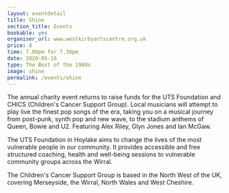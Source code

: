 ```yaml
---
layout: eventdetail
title: Shine
section_title: Events
bookable: yes
organiser_url: www.westkirbyartscentre.org.uk
price: 8
time: 7.00pm for 7.30pm
date: 2020-05-16
type: The Best of the 1980s
image: shine
permalink: /events/shine
---
```


The annual charity event returns to raise funds for the UTS Foundation and CHICS (Children's Cancer Support Group). Local musicians will attempt to play live the finest pop songs of the era, taking you on a musical journey from post-punk, synth pop and new wave, to the stadium anthems of Queen, Bowie and U2. Featuring Alex Riley, Glyn Jones and Ian McGaw.

The UTS Foundation in Hoylake aims to change the lives of the most vulnerable people in our community. It provides accessible and free structured coaching, health and well-being sessions to vulnerable community groups across the Wirral.

The Children's Cancer Support Group is based in the North West of the UK, covering Merseyside, the Wirral, North Wales and West Cheshire.
